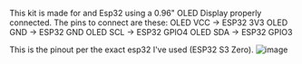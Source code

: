 This kit is made for and Esp32 using a 0.96" OLED Display properly connected.
The pins to connect are these:
OLED VCC -> ESP32 3V3 
OLED GND -> ESP32 GND
OLED SCL -> ESP32 GPIO4
OLED SDA -> ESP32 GPIO3

This is the pinout per the exact esp32 I've used (ESP32 S3 Zero).
![image](https://github.com/user-attachments/assets/e97a2f15-6441-4530-bca4-347b15279633)
